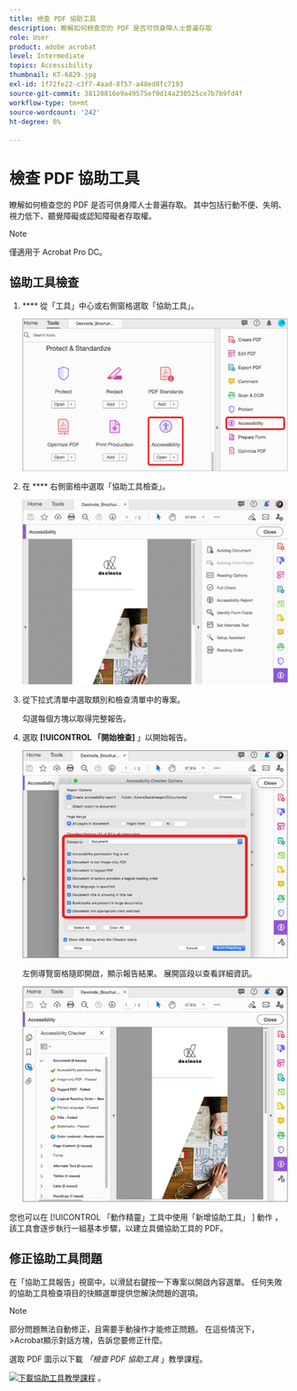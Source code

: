 ```yaml
---
title: 檢查 PDF 協助工具
description: 瞭解如何檢查您的 PDF 是否可供身障人士普遍存取
role: User
product: adobe acrobat
level: Intermediate
topics: Accessibility
thumbnail: KT-6829.jpg
exl-id: 1f72fe22-c3f7-4aad-8f57-a48ed8fc7193
source-git-commit: 38120816e9a49575ef0d14a230525ce7b7b9fd4f
workflow-type: tm+mt
source-wordcount: '242'
ht-degree: 0%

---
```


# 檢查 PDF 協助工具

瞭解如何檢查您的 PDF 是否可供身障人士普遍存取。 其中包括行動不便、失明、視力低下、聽覺障礙或認知障礙者存取權。

>[!NOTE]
>
>僅適用于 Acrobat Pro DC。

## 協助工具檢查

1. **** 從「工具」中心或右側窗格選取「協助工具」。

   ![協助工具步驟 1](../assets/Accessibility_1.png)

1. 在 **** 右側窗格中選取「協助工具檢查」。

   ![協助工具步驟 2](../assets/Accessibility_2.png)

1. 從下拉式清單中選取類別和檢查清單中的專案。

   勾選每個方塊以取得完整報告。

1. 選取 **[!UICONTROL 「開始檢查]** 」以開始報告。

   ![協助工具步驟 3](../assets/Accessibility_3.png)

   左側導覽窗格隨即開啟，顯示報告結果。 展開區段以查看詳細資訊。

   ![協助工具步驟 4](../assets/Accessibility_4.png)

您也可以在 [!UICONTROL  「動作精靈」工具中使用「新增協助工具」 ] 動作 [ ](https://experienceleague.adobe.com/docs/document-cloud-learn/acrobat-learning/advanced-tasks/action.html) ，該工具會逐步執行一組基本步驟，以建立具備協助工具的 PDF。

## 修正協助工具問題

在「協助工具報告」視窗中，以滑鼠右鍵按一下專案以開啟內容選單。 任何失敗的協助工具檢查項目的快顯選單提供您解決問題的選項。

>[!NOTE]
>
>部分問題無法自動修正，且需要手動操作才能修正問題。 在這些情況下，>Acrobat顯示對話方塊，告訴您要修正什麼。

選取 PDF 圖示以下載 *「檢查 PDF 協助工具* 」教學課程。

[![下載協助工具教學課程 ](../assets/acrobat_PDF_96.png)](../assets/AcrobatDCAccessible.pdf) 。
